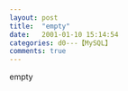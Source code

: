 ```yaml
---
layout: post
title:  "empty"
date:   2001-01-10 15:14:54
categories: d0---【MySQL】
comments: true
---
```

empty
